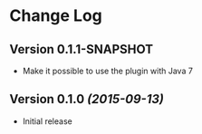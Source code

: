 # Change Log

## Version 0.1.1-SNAPSHOT
* Make it possible to use the plugin with Java 7

## Version 0.1.0 *(2015-09-13)*
* Initial release
